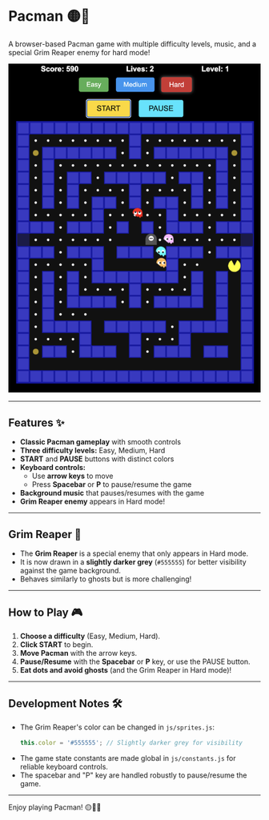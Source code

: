 # Pacman 🟡👻

A browser-based Pacman game with multiple difficulty levels, music, and a special Grim Reaper enemy for hard mode!

![Pacman Twist Game Screenshot](images/pacman-twist.png)

---

## Features ✨

- **Classic Pacman gameplay** with smooth controls
- **Three difficulty levels:** Easy, Medium, Hard
- **START** and **PAUSE** buttons with distinct colors
- **Keyboard controls:**  
  - Use **arrow keys** to move  
  - Press **Spacebar** or **P** to pause/resume the game
- **Background music** that pauses/resumes with the game
- **Grim Reaper enemy** appears in Hard mode!

---

## Grim Reaper 👹

- The **Grim Reaper** is a special enemy that only appears in Hard mode.
- It is now drawn in a **slightly darker grey** (`#555555`) for better visibility against the game background.
- Behaves similarly to ghosts but is more challenging!

---

## How to Play 🎮

1. **Choose a difficulty** (Easy, Medium, Hard).
2. **Click START** to begin.
3. **Move Pacman** with the arrow keys.
4. **Pause/Resume** with the **Spacebar** or **P** key, or use the PAUSE button.
5. **Eat dots and avoid ghosts** (and the Grim Reaper in Hard mode)!

---

## Development Notes 🛠️

- The Grim Reaper's color can be changed in `js/sprites.js`:
  ```javascript
  this.color = '#555555'; // Slightly darker grey for visibility
  ```
- The game state constants are made global in `js/constants.js` for reliable keyboard controls.
- The spacebar and "P" key are handled robustly to pause/resume the game.

---

Enjoy playing Pacman! 🟡🍒👻